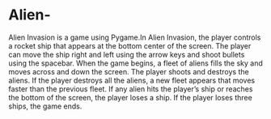 # Alien-

Alien Invasion is a game using Pygame.In Alien Invasion, the player controls a rocket ship that appears at the
bottom center of the screen. The player can move the ship right and left
using the arrow keys and shoot bullets using the spacebar. When the game
begins, a fleet of aliens fills the sky and moves across and down the
screen. The player shoots and destroys the aliens. If the player destroys all
the aliens, a new fleet appears that moves faster than the previous fleet. If
any alien hits the player’s ship or reaches the bottom of the screen, the
player loses a ship. If the player loses three ships, the game ends.
